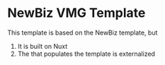 # NewBiz VMG Template

This template is based on the NewBiz template, but

1. It is built on Nuxt
2. The that populates the template is externalized
